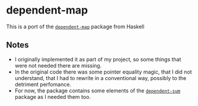 # dependent-map

This is a port of the [`dependent-map`](https://hackage.haskell.org/package/dependent-map) package from Haskell

## Notes
- I originally implemented it as part of my project, so some things that were not needed there are missing.
- In the original code there was some pointer equality magic, that I did not understand, that I had to rewrite in a conventional way, possibly to the detriment perfomance.
- For now, the package contains some elements of the [`dependent-sum`](https://hackage.haskell.org/package/dependent-sum) package as I needed them too.
